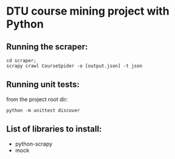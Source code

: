 DTU course mining project with Python
==============

Running the scraper:
--------------
    cd scraper;
    scrapy crawl CourseSpider -o [output.json] -t json


Running unit tests:
--------------
from the project root dir:

    python -m unittest discover


List of libraries to install:
--------------
- python-scrapy
- mock
